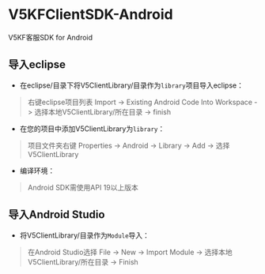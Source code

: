 # V5KFClientSDK-Android
V5KF客服SDK for Android

## 导入eclipse
* 在eclipse/目录下将V5ClientLibrary/目录作为`library`项目导入eclipse：

> 右键eclipse项目列表 Import -> Existing Android Code Into Workspace -> 选择本地V5ClientLibrary/所在目录 -> finish

* 在您的项目中添加V5ClientLibrary为`library`：

> 项目文件夹右键 Properties -> Android -> Library -> Add -> 选择V5ClientLibrary

* 编译环境：

> Android SDK需使用API 19以上版本

## 导入Android Studio
* 将V5ClientLibrary/目录作为`Module`导入：

> 在Android Studio选择 File -> New -> Import Module -> 选择本地V5ClientLibrary/所在目录 -> Finish

